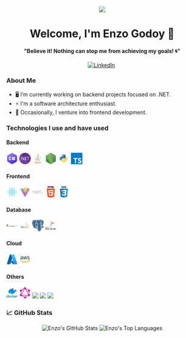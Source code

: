 <p align="center">
 <img 
    src="https://media4.giphy.com/media/v1.Y2lkPTc5MGI3NjExc2kwbzQ0MXp2emc0d3FpMXBkaWJiM2dkMHNpY2l1b3Jyc3RwYmNvNyZlcD12MV9pbnRlcm5hbF9naWZfYnlfaWQmY3Q9Zw/2SYpZ92iLQsF6QZl5u/giphy.gif"
    align="center" 
    height="auto" 
    width="900" 
  >
</p>
<h1 align="center"><b>Welcome, I'm Enzo Godoy 👋</b></h1>
<h4 align="center"><b>"Believe it! Nothing can stop me from achieving my goals! 🌀"</b></h4>

<p align="center">
<a href="https://www.linkedin.com/in/enzofngodoy/"><img src="https://img.shields.io/badge/linkedin-%230077B5.svg?&style=for-the-badge&logo=linkedin&logoColor=white" alt="LinkedIn" /></a>&nbsp;
</p>

### About Me
- 🖥️ I’m currently working on backend projects focused on .NET.
- ⚡ I'm a software architecture enthusiast.
- 🚀 Occasionally, I venture into frontend development.

### Technologies I use and have used

#### Backend
<code><img height="30" src="https://raw.githubusercontent.com/github/explore/main/topics/csharp/csharp.png"></code>
<code><img height="30" src="https://raw.githubusercontent.com/github/explore/main/topics/dotnet/dotnet.png"></code>
<code><img height="30" src="https://raw.githubusercontent.com/github/explore/main/topics/java/java.png"></code>
<code><img height="30" src="https://raw.githubusercontent.com/github/explore/main/topics/nodejs/nodejs.png"></code>
<code><img height="30" src="https://raw.githubusercontent.com/github/explore/main/topics/python/python.png"></code>
<code><img height="30" src="https://raw.githubusercontent.com/github/explore/main/topics/typescript/typescript.png"></code>

#### Frontend
<code><img height="30" src="https://raw.githubusercontent.com/github/explore/main/topics/react/react.png"></code>
<code><img height="30" src="https://raw.githubusercontent.com/github/explore/main/topics/vite/vite.png"></code>
<code><img height="30" src="https://raw.githubusercontent.com/github/explore/main/topics/nextjs/nextjs.png"></code>
<code><img height="30" src="https://raw.githubusercontent.com/github/explore/main/topics/html/html.png"></code>
<code><img height="30" src="https://raw.githubusercontent.com/github/explore/main/topics/css/css.png"></code>

#### Database
<code><img height="30" src="https://raw.githubusercontent.com/github/explore/main/topics/mongodb/mongodb.png"></code>
<code><img height="30" src="https://raw.githubusercontent.com/github/explore/main/topics/mysql/mysql.png"></code>
<code><img height="30" src="https://raw.githubusercontent.com/github/explore/main/topics/postgresql/postgresql.png"></code>
<code><img height="30" src="https://raw.githubusercontent.com/github/explore/main/topics/sql-server/sql-server.png"></code>

#### Cloud
<code><img height="30" src="https://raw.githubusercontent.com/github/explore/main/topics/azure/azure.png"></code>
<code><img height="30" src="https://raw.githubusercontent.com/github/explore/main/topics/aws/aws.png"></code>

#### Others
<code><img height="30" src="https://raw.githubusercontent.com/github/explore/main/topics/docker/docker.png"></code>
<code><img height="30" src="https://raw.githubusercontent.com/github/explore/main/topics/graphql/graphql.png"></code>
<code><img height="30" src="https://www.vectorlogo.zone/logos/elastic/elastic-icon.svg"></code>
<code><img height="30" src="https://www.vectorlogo.zone/logos/rabbitmq/rabbitmq-icon.svg"></code>
<code><img height="30" src="https://www.vectorlogo.zone/logos/apache_kafka/apache_kafka-icon.svg"></code>

### 📈 GitHub Stats
<p align="center">
  <img src="https://github-readme-stats.vercel.app/api?username=enzofng&count_private=true&show_icons=true&bg_color=0d1117&title_color=58a6ff&text_color=c9d1d9&icon_color=58a6ff&border_color=30363d" alt="Enzo's GitHub Stats" width="55%">
  <img src="https://github-readme-stats.vercel.app/api/top-langs/?username=enzofng&layout=compact&bg_color=0d1117&title_color=58a6ff&text_color=c9d1d9&icon_color=58a6ff&border_color=30363d" width="40%" alt="Enzo's Top Languages">
</p>
